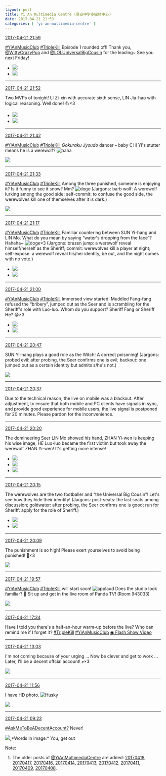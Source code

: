 ```yaml
---
layout: post
title: Yi An Multimedia Centre (易安中学多媒体中心)
date: 2017-04-21 21:59
categories: [ 'yi-an-multimedia-centre' ]
---
```


<div class="weibo-info">
  <a href="http://weibo.com/6196825252/EFzQ2gZzK">2017-04-21 21:59</a>
</div>

[#YiAnMusicClub](http://weibo.com/p/100808beae2e3e05b17b64f63ebedca39f19b2) [#TripleKill](http://weibo.com/p/100808d614267acb9089db17679bfac43299ac) Episode 1 rounded off! Thank you, [@WittyCrazyPup](http://weibo.com/u/5706219726) and [@LOLUniversalBigCousin](http://weibo.com/yuzhoujieshuo) for the leading~ See you next Friday!

<!-- more -->

<ul class="weibo-pic-list-1">
  <li class="weibo-pic">
    <a href="http://wx2.sinaimg.cn/mw690/006Lnfkogy1feunb29kllj31kw2dcgy5.jpg"><img src="http://wx2.sinaimg.cn/thumb150/006Lnfkogy1feunb29kllj31kw2dcgy5.jpg" /></a>
  </li>
  <li class="weibo-pic">
    <a href="http://wx4.sinaimg.cn/mw690/006Lnfkogy1feunbn950wj31kw2dcqdc.jpg"><img src="http://wx4.sinaimg.cn/thumb150/006Lnfkogy1feunbn950wj31kw2dcqdc.jpg" /></a>
  </li>
</ul>

---

<div class="weibo-info">
  <a href="http://weibo.com/6196825252/EFzMYw5MD">2017-04-21 21:52</a>
</div>

Two MVPs of tonight! LI Zi-xin with accurate sixth sense, LIN Jia-hao with logical reasoning. Well done! :thumbsup:×3

<ul class="weibo-pic-list-1">
  <li class="weibo-pic">
    <a href="http://wx3.sinaimg.cn/mw690/006Lnfkogy1feun3ndeuoj31kw2dcwqc.jpg"><img src="http://wx3.sinaimg.cn/thumb150/006Lnfkogy1feun3ndeuoj31kw2dcwqc.jpg" /></a>
  </li>
  <li class="weibo-pic">
    <a href="http://wx1.sinaimg.cn/mw690/006Lnfkogy1feun4eh9xfj31kw2dck2l.jpg"><img src="http://wx1.sinaimg.cn/thumb150/006Lnfkogy1feun4eh9xfj31kw2dck2l.jpg" /></a>
  </li>
</ul>

---

<div class="weibo-info">
  <a href="http://weibo.com/6196825252/EFzJ1AoMu">2017-04-21 21:42</a>
</div>

[#YiAnMusicClub](http://weibo.com/p/100808beae2e3e05b17b64f63ebedca39f19b2) [#TripleKill](http://weibo.com/p/100808d614267acb9089db17679bfac43299ac) *Gokuraku Jyoudo* dancer – baby CHI Yi's stutter means he is a werewolf? ![haha](http://img.t.sinajs.cn/t4/appstyle/expression/ext/normal/6a/laugh.gif)

<a href="http://wx2.sinaimg.cn/mw690/006Lnfkogy1feumua96aaj31kw2dcgy7.jpg">
  <img class="weibo-pic-preview" src="http://wx2.sinaimg.cn/orj360/006Lnfkogy1feumua96aaj31kw2dcgy7.jpg" />
</a>

---

<div class="weibo-info">
  <a href="http://weibo.com/6196825252/EFzFqdJRE">2017-04-21 21:33</a>
</div>

[#YiAnMusicClub](http://weibo.com/p/100808beae2e3e05b17b64f63ebedca39f19b2) [#TripleKill](http://weibo.com/p/100808d614267acb9089db17679bfac43299ac) Among the three punished, someone is enjoying it? Is it funny to see it snow? Mm? ![doge](http://img.t.sinajs.cn/t4/appstyle/expression/ext/normal/b6/doge_org.gif) (Jargons: barb wolf: A werewolf lurking among the good side; self-commit: to confuse the good side, the werewolves kill one of themselves after it is dark.)

<a href="http://wx1.sinaimg.cn/mw690/006Lnfkogy1feumhur6vhj31kw11x7bt.jpg">
  <img class="weibo-pic-preview-h" src="http://wx1.sinaimg.cn/orj360/006Lnfkogy1feumhur6vhj31kw11x7bt.jpg" />
</a>

---

<div class="weibo-info">
  <a href="http://weibo.com/6196825252/EFzyYEpry">2017-04-21 21:17</a>
</div>

[#YiAnMusicClub](http://weibo.com/p/100808beae2e3e05b17b64f63ebedca39f19b2) [#TripleKill](http://weibo.com/p/100808d614267acb9089db17679bfac43299ac) Familiar countering between SUN Yi-hang and LIN Mo. What do you mean by saying “water's dropping from the face”? Hahaha~ ![doge](http://img.t.sinajs.cn/t4/appstyle/expression/ext/normal/b6/doge_org.gif)×3 (Jargons: brazen jump: a werewolf reveal himself/herself as the Sheriff; commit: werewolves kill a player at night; self-expose: a werewolf reveal his/her identity, be out, and the night comes with no vote.)

<ul class="weibo-pic-list-1">
  <li class="weibo-pic">
    <a href="http://wx1.sinaimg.cn/mw690/006Lnfkogy1feulrf89trj31kw2dcak7.jpg"><img src="http://wx1.sinaimg.cn/thumb150/006Lnfkogy1feulrf89trj31kw2dcak7.jpg" /></a>
  </li>
  <li class="weibo-pic">
    <a href="http://wx3.sinaimg.cn/mw690/006Lnfkogy1feulrfzsbhj31kw2dc14x.jpg"><img src="http://wx3.sinaimg.cn/thumb150/006Lnfkogy1feulrfzsbhj31kw2dc14x.jpg" /></a>
  </li>
</ul>

---

<div class="weibo-info">
  <a href="http://weibo.com/6196825252/EFzs8luCe">2017-04-21 21:00</a>
</div>

[#YiAnMusicClub](http://weibo.com/p/100808beae2e3e05b17b64f63ebedca39f19b2) [#TripleKill](http://weibo.com/p/100808d614267acb9089db17679bfac43299ac) Immersed view started! Muddled Fang-fang refused the “bribery”, jumped out as the Seer and is scrambling for the Sheriff's role with Luo-luo. Whom do you support? Sheriff Fang or Sheriff He? :grin:×3

<ul class="weibo-pic-list-1">
  <li class="weibo-pic">
    <a href="http://wx4.sinaimg.cn/mw690/006Lnfkogy1feuld6ee31j31kw2dbn87.jpg"><img src="http://wx4.sinaimg.cn/thumb150/006Lnfkogy1feuld6ee31j31kw2dbn87.jpg" /></a>
  </li>
  <li class="weibo-pic">
    <a href="http://wx3.sinaimg.cn/mw690/006Lnfkogy1feuld7adrqj31kw2dcdqe.jpg"><img src="http://wx3.sinaimg.cn/thumb150/006Lnfkogy1feuld7adrqj31kw2dcdqe.jpg" /></a>
  </li>
</ul>

---

<div class="weibo-info">
  <a href="http://weibo.com/6196825252/EFzmL1VPo">2017-04-21 20:47</a>
</div>

SUN Yi-hang plays a good role as the Witch! A correct poisoning! (Jargons: probed evil: after probing, the Seer confirms one is evil; backout: one jumped out as a certain identity but admits s/he's not.)

<a href="http://wx3.sinaimg.cn/mw690/006Lnfkogy1feul0mzu4wj31kw2dck2e.jpg">
  <img class="weibo-pic-preview" src="http://wx3.sinaimg.cn/orj360/006Lnfkogy1feul0mzu4wj31kw2dck2e.jpg" />
</a>

---

<div class="weibo-info">
  <a href="http://weibo.com/6196825252/EFziKwlcL">2017-04-21 20:37</a>
</div>

Due to the technical reason, the live on mobile was a blackout. After adjustment, to ensure that both mobile and PC clients have signals in sync, and provide good experience for mobile users, the live signal is postponed for 20 minutes. Please pardon for the inconvenience.

---

<div class="weibo-info">
  <a href="http://weibo.com/6196825252/EFzbGzb79">2017-04-21 20:20</a>
</div>

The domineering Seer LIN Mo showed his hand, ZHAN Yi-wen is keeping his wise image, HE Luo-luo became the first victim but took away the werewolf ZHAN Yi-wen! It's getting more intense!

<ul class="weibo-pic-list-1">
  <li class="weibo-pic">
    <a href="http://wx3.sinaimg.cn/mw690/006Lnfkogy1feukgro4jyj31kw2dc7a8.jpg"><img src="http://wx3.sinaimg.cn/thumb150/006Lnfkogy1feukgro4jyj31kw2dc7a8.jpg" /></a>
  </li>
  <li class="weibo-pic">
    <a href="http://wx3.sinaimg.cn/mw690/006Lnfkogy1feukgsqhewj31kw2dcwps.jpg"><img src="http://wx3.sinaimg.cn/thumb150/006Lnfkogy1feukgsqhewj31kw2dcwps.jpg" /></a>
  </li>
  <li class="weibo-pic">
    <a href="http://wx3.sinaimg.cn/mw690/006Lnfkogy1feukgu36jdj31kw2dbakn.jpg"><img src="http://wx3.sinaimg.cn/thumb150/006Lnfkogy1feukgu36jdj31kw2dbakn.jpg" /></a>
  </li>
</ul>

---

<div class="weibo-info">
  <a href="http://weibo.com/6196825252/EFz9P5uhH">2017-04-21 20:15</a>
</div>

The werewolves are the two footballer and “the Universal Big Cousin”! Let's see how they hide their identity! (Jargons: post-seats: the last seats among discussion; goldwater: after probing, the Seer confirms one is good; run for Sheriff: apply for the role of Sheriff.)

<ul class="weibo-pic-list-1">
  <li class="weibo-pic">
    <a href="http://wx1.sinaimg.cn/mw690/006Lnfkogy1feukc0jf20j31kw2dbjxh.jpg"><img src="http://wx1.sinaimg.cn/thumb150/006Lnfkogy1feukc0jf20j31kw2dbjxh.jpg" /></a>
  </li>
  <li class="weibo-pic">
    <a href="http://wx3.sinaimg.cn/mw690/006Lnfkogy1feukc1ahqoj31kw2dck16.jpg"><img src="http://wx3.sinaimg.cn/thumb150/006Lnfkogy1feukc1ahqoj31kw2dck16.jpg" /></a>
  </li>
</ul>

---

<div class="weibo-info">
  <a href="http://weibo.com/6196825252/EFz7boWMb">2017-04-21 20:09</a>
</div>

The punishment is so high! Please exert yourselves to avoid being punished! :grimacing:×3

<a href="http://wx1.sinaimg.cn/mw690/006Lnfkogy1feuk2v24nzj31kw11xqdc.jpg">
  <img class="weibo-pic-preview-h" src="http://wx1.sinaimg.cn/orj360/006Lnfkogy1feuk2v24nzj31kw11xqdc.jpg" />
</a>

---

<div class="weibo-info">
  <a href="http://weibo.com/6196825252/EFz2kvRJs">2017-04-21 19:57</a>
</div>

[#YiAnMusicClub](http://weibo.com/p/100808beae2e3e05b17b64f63ebedca39f19b2) [#TripleKill](http://weibo.com/p/100808d614267acb9089db17679bfac43299ac) will start soon! ![applaud](http://img.t.sinajs.cn/t4/appstyle/expression/ext/normal/36/gza_org.gif) Does the studio look familiar? :grimacing: Sit up and get in the live room of Panda TV! (Room 943033)

<a href="http://wx4.sinaimg.cn/mw690/006Lnfkogy1feujs585z4j31kw11xtjb.jpg">
  <img class="weibo-pic-preview-h" src="http://wx4.sinaimg.cn/orj360/006Lnfkogy1feujs585z4j31kw11xtjb.jpg" />
</a>

---

<div class="weibo-info">
  <a href="http://weibo.com/6196825252/EFy6fm5qQ">2017-04-21 17:34</a>
</div>

Have I told you there's a half-an-hour warm-up before the live? Who can remind me if I forget it? [#TripleKill](http://weibo.com/p/100808d614267acb9089db17679bfac43299ac) [#YiAnMusicClub](http://weibo.com/p/100808beae2e3e05b17b64f63ebedca39f19b2) [◉ Flash Show Video](http://www.miaopai.com/show/91hM3yxMYxBYGAx9vSOA3MjEBHTblfRV.html)

---

<div class="weibo-info">
  <a href="http://weibo.com/6196825252/EFwkj1Q0X">2017-04-21 13:03</a>
</div>

I'm not coming because of your urging … Now be clever and get to work … Later, I'll be a decent offcial account! :fist:×3

<a href="http://wx4.sinaimg.cn/mw690/006Lnfkogy1feu7qec45oj30qo14yww5.jpg">
  <img class="weibo-pic-preview" src="http://wx4.sinaimg.cn/orj360/006Lnfkogy1feu7qec45oj30qo14yww5.jpg" />
</a>

---

<div class="weibo-info">
  <a href="http://weibo.com/6196825252/EFvSZc3zY">2017-04-21 11:56</a>
</div>

I have HD photo. ![Husky](http://img.t.sinajs.cn/t4/appstyle/expression/ext/normal/74/moren_hashiqi_org.png)

<a href="http://wx4.sinaimg.cn/mw690/006Lnfkogy1feu5w2rqeij31kw0lbwqv.jpg">
  <img class="weibo-pic-preview-h" src="http://wx4.sinaimg.cn/orj360/006Lnfkogy1feu5w2rqeij31kw0lbwqv.jpg" />
</a>

---

<div class="weibo-info">
  <a href="http://weibo.com/6196825252/EFuSXp7mC">2017-04-21 09:23</a>
</div>

[#AskMeToBeADecentAccount?](http://weibo.com/p/1008082b6d0d6e9bc67a89f41bfd0bcee1a858) Never!

<a href="http://wx1.sinaimg.cn/mw690/006Lnfkoly1feu1h2z3sfj30ku0kumzh.jpg">
  <img class="weibo-pic-preview" src="http://wx1.sinaimg.cn/orj360/006Lnfkoly1feu1h2z3sfj30ku0kumzh.jpg" />
</a>  
*Words in image:*  
You, get out

Note:
1. The older posts of [@YiAnMultimediaCentre](http://weibo.com/u/6196825252) are added: [20170418](20170418.html), [20170417](20170417.html), [20170416](20170416.html), [20170414](20170414.html), [20170413](20170413.html), [20170412](20170412.html), [20170411](20170411.html), [20170409](20170409.html), [20170408](20170408.html).
